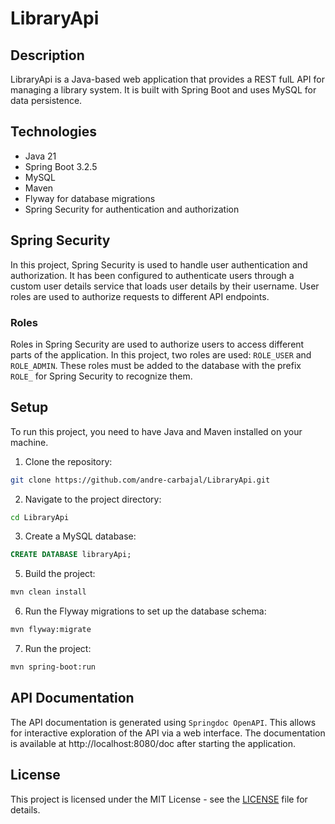 # LibraryApi

## Description
LibraryApi is a Java-based web application that provides a REST fulL API for managing a library system. It is built with Spring Boot and uses MySQL for data persistence.

## Technologies
- Java 21
- Spring Boot 3.2.5
- MySQL
- Maven
- Flyway for database migrations
- Spring Security for authentication and authorization

## Spring Security
In this project, Spring Security is used to handle user authentication and authorization. It has been configured to authenticate users through a custom user details service that loads user details by their username. User roles are used to authorize requests to different API endpoints.

### Roles
Roles in Spring Security are used to authorize users to access different parts of the application. In this project, two roles are used: `ROLE_USER` and `ROLE_ADMIN`. These roles must be added to the database with the prefix `ROLE_` for Spring Security to recognize them.

## Setup
To run this project, you need to have Java and Maven installed on your machine.

1. Clone the repository:
```bash
git clone https://github.com/andre-carbajal/LibraryApi.git
```

2. Navigate to the project directory:
```bash
cd LibraryApi
```

3. Create a MySQL database:
```sql
CREATE DATABASE libraryApi;
```

5. Build the project:
```bash
mvn clean install
```
6. Run the Flyway migrations to set up the database schema:
```bash
mvn flyway:migrate
```

7. Run the project:
```bash
mvn spring-boot:run
```

## API Documentation
The API documentation is generated using `Springdoc OpenAPI`. This allows for interactive exploration of the API via a web interface. The documentation is available at http://localhost:8080/doc after starting the application.

## License
This project is licensed under the MIT License - see the [LICENSE](LICENSE) file for details.